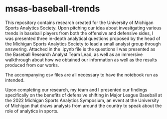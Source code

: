 # msas-baseball-trends

This repository contains research created for the University of Michigan Sports Analytics Society. Upon pitching our idea about invesitgating various trends in baseball players from both the offensive and defensive sides, I was presented three in-depth analytical questions proposed by the head of the Michigan Sports Analytics Society to lead a small analyst group through answering. Attached in the .ipynb file is the questions I was presented as the Baseball Research Analyst Team Lead, as well as an immersive walkthrough about how we obtained our information as well as the results produced from our works. 

The accompanying csv files are all necessary to have the notebook run as intended. 

Upon completing our research, my team and I presented our findings specifically on the benefits of defensive shifting in Major League Baseball at the 2022 Michigan Sports Analytics Symposium, an event at the University of Michigan that draws analysts from around the country to speak about the role of analytics in sports. 
